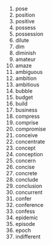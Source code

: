 1. pose
2. position
3. positive
4. possess
5. possession
6. dilute
7. dim
8. diminish
9. amateur
10. amaze
11. ambiguous
12. ambition
13. ambitious
14. bubble
15. budget
16. build
17. business
18. compress
19. comprise
20. compromise
21. conceive
22. concentrate
23. concept
24. conception
25. concern
26. concise
27. concrete
28. conclude
29. conclusion
30. concurrent
31. confer
32. conference
33. confess
34. epidemic
35. episode
36. epoch
37. indifferent